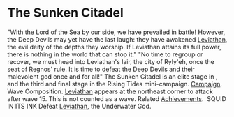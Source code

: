 # The Sunken Citadel

 "With the Lord of the Sea by our side, we have prevailed in battle! However, the Deep Devils may yet have the last laugh: they have awakened [Leviathan](Leviathan), the evil deity of the depths they worship. If Leviathan attains its full power, there is nothing in the world that can stop it."
 "No time to regroup or recover, we must head into Leviathan's lair, the city of Ryly'eh, once the seat of Regnos' rule. It is time to defeat the Deep Devils and their malevolent god once and for all!"
The Sunken Citadel is an elite stage in , and the third and final stage in the Rising Tides mini-campaign.
[Campaign](Campaign).
Wave Composition.
[Leviathan](Leviathan) appears at the northeast corner to attack after wave 15. This is not counted as a wave.
Related [Achievements](Achievements).
 SQUID IN ITS INK Defeat [Leviathan](Leviathan), the Underwater God.